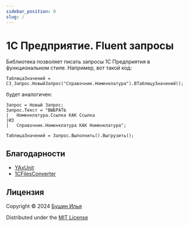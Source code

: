 ```yaml
---
sidebar_position: 0
slug: /
---
```


# 1С Предприятие. Fluent запросы

Библиотека позволяет писать запросы 1С Предприятия в функциональном стиле. Например, вот такой код:
```bsl
ТаблицаЗначений = СЗ_Запрос.НовыйЗапрос("Справочник.Номенклатура").ВТаблицуЗначений();
```
будет аналогичен:
```bsl
Запрос = Новый Запрос;
Запрос.Текст = "ВЫБРАТЬ
|	Номенклатура.Ссылка КАК Ссылка
|ИЗ
|	Справочник.Номенклатура КАК Номенклатура";

ТаблицаЗначений = Запрос.Выполнить().Выгрузить();
```

## Благодарности

- [YAxUnit](https://github.com/bia-technologies/yaxunit)
- [1CFilesConverter](https://github.com/arkuznetsov/1CFilesConverter)

## Лицензия

Copyright © 2024 [Бушин Илья](https://github.com/zerobig/)

Distributed under the [MIT License](https://www.mit.edu/~amini/LICENSE.md)
